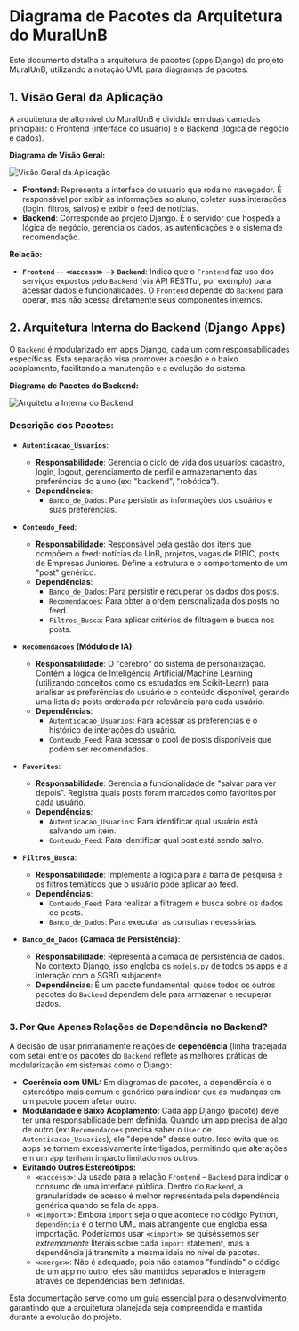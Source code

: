 # Diagrama de Pacotes da Arquitetura do MuralUnB

Este documento detalha a arquitetura de pacotes (apps Django) do projeto MuralUnB, utilizando a notação UML para diagramas de pacotes.

## 1. Visão Geral da Aplicação

A arquitetura de alto nível do MuralUnB é dividida em duas camadas principais: o Frontend (interface do usuário) e o Backend (lógica de negócio e dados).

**Diagrama de Visão Geral:**

![Visão Geral da Aplicação](caminho/para/visao_geral.png) 

* **Frontend**: Representa a interface do usuário que roda no navegador. É responsável por exibir as informações ao aluno, coletar suas interações (login, filtros, salvos) e exibir o feed de notícias.
* **Backend**: Corresponde ao projeto Django. É o servidor que hospeda a lógica de negócio, gerencia os dados, as autenticações e o sistema de recomendação.

**Relação:**
* **`Frontend` -- `≪access≫` --> `Backend`**: Indica que o `Frontend` faz uso dos serviços expostos pelo `Backend` (via API RESTful, por exemplo) para acessar dados e funcionalidades. O `Frontend` depende do `Backend` para operar, mas não acessa diretamente seus componentes internos.

## 2. Arquitetura Interna do Backend (Django Apps)

O `Backend` é modularizado em apps Django, cada um com responsabilidades específicas. Esta separação visa promover a coesão e o baixo acoplamento, facilitando a manutenção e a evolução do sistema.

**Diagrama de Pacotes do Backend:**

![Arquitetura Interna do Backend](caminho/para/arquitetura_backend.png)

### Descrição dos Pacotes:

* **`Autenticacao_Usuarios`**:
    * **Responsabilidade**: Gerencia o ciclo de vida dos usuários: cadastro, login, logout, gerenciamento de perfil e armazenamento das preferências do aluno (ex: "backend", "robótica").
    * **Dependências**:
        * `Banco_de_Dados`: Para persistir as informações dos usuários e suas preferências.

* **`Conteudo_Feed`**:
    * **Responsabilidade**: Responsável pela gestão dos itens que compõem o feed: notícias da UnB, projetos, vagas de PIBIC, posts de Empresas Juniores. Define a estrutura e o comportamento de um "post" genérico.
    * **Dependências**:
        * `Banco_de_Dados`: Para persistir e recuperar os dados dos posts.
        * `Recomendacoes`: Para obter a ordem personalizada dos posts no feed.
        * `Filtros_Busca`: Para aplicar critérios de filtragem e busca nos posts.

* **`Recomendacoes` (Módulo de IA)**:
    * **Responsabilidade**: O "cérebro" do sistema de personalização. Contém a lógica de Inteligência Artificial/Machine Learning (utilizando conceitos como os estudados em Scikit-Learn) para analisar as preferências do usuário e o conteúdo disponível, gerando uma lista de posts ordenada por relevância para cada usuário.
    * **Dependências**:
        * `Autenticacao_Usuarios`: Para acessar as preferências e o histórico de interações do usuário.
        * `Conteudo_Feed`: Para acessar o pool de posts disponíveis que podem ser recomendados.

* **`Favoritos`**:
    * **Responsabilidade**: Gerencia a funcionalidade de "salvar para ver depois". Registra quais posts foram marcados como favoritos por cada usuário.
    * **Dependências**:
        * `Autenticacao_Usuarios`: Para identificar qual usuário está salvando um item.
        * `Conteudo_Feed`: Para identificar qual post está sendo salvo.

* **`Filtros_Busca`**:
    * **Responsabilidade**: Implementa a lógica para a barra de pesquisa e os filtros temáticos que o usuário pode aplicar ao feed.
    * **Dependências**:
        * `Conteudo_Feed`: Para realizar a filtragem e busca sobre os dados de posts.
        * `Banco_de_Dados`: Para executar as consultas necessárias.

* **`Banco_de_Dados` (Camada de Persistência)**:
    * **Responsabilidade**: Representa a camada de persistência de dados. No contexto Django, isso engloba os `models.py` de todos os apps e a interação com o SGBD subjacente.
    * **Dependências**: É um pacote fundamental; quase todos os outros pacotes do `Backend` dependem dele para armazenar e recuperar dados.

### 3. Por Que Apenas Relações de Dependência no Backend?

A decisão de usar primariamente relações de **dependência** (linha tracejada com seta) entre os pacotes do `Backend` reflete as melhores práticas de modularização em sistemas como o Django:

* **Coerência com UML:** Em diagramas de pacotes, a dependência é o estereótipo mais comum e genérico para indicar que as mudanças em um pacote podem afetar outro.
* **Modularidade e Baixo Acoplamento:** Cada app Django (pacote) deve ter uma responsabilidade bem definida. Quando um app precisa de algo de outro (ex: `Recomendacoes` precisa saber o `User` de `Autenticacao_Usuarios`), ele "depende" desse outro. Isso evita que os apps se tornem excessivamente interligados, permitindo que alterações em um app tenham impacto limitado nos outros.
* **Evitando Outros Estereótipos:**
    * `≪access≫`: Já usado para a relação `Frontend` - `Backend` para indicar o consumo de uma interface pública. Dentro do `Backend`, a granularidade de acesso é melhor representada pela dependência genérica quando se fala de apps.
    * `≪import≫`: Embora `import` seja o que acontece no código Python, `dependência` é o termo UML mais abrangente que engloba essa importação. Poderíamos usar `≪import≫` se quiséssemos ser *extremamente* literais sobre cada `import` statement, mas a dependência já transmite a mesma ideia no nível de pacotes.
    * `≪merge≫`: Não é adequado, pois não estamos "fundindo" o código de um app no outro; eles são mantidos separados e interagem através de dependências bem definidas.

Esta documentação serve como um guia essencial para o desenvolvimento, garantindo que a arquitetura planejada seja compreendida e mantida durante a evolução do projeto.